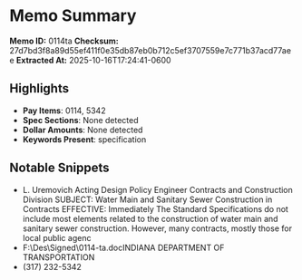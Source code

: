 # Memo Summary

**Memo ID:** 0114ta
**Checksum:** 27d7bd3f8a89d55ef411f0e35db87eb0b712c5ef3707559e7c771b37acd77aee
**Extracted At:** 2025-10-16T17:24:41-0600

## Highlights
- **Pay Items**: 0114, 5342
- **Spec Sections**: None detected
- **Dollar Amounts**: None detected
- **Keywords Present**: specification

## Notable Snippets
- L. Uremovich
Acting Design Policy Engineer
Contracts and Construction Division
SUBJECT: Water Main and Sanitary Sewer Construction in Contracts
EFFECTIVE: Immediately
The Standard Specifications do not include most elements related to the construction of
water main and sanitary sewer construction.  However, many contracts, mostly those for local
public agenc
- F:\Des\Signed\0114-ta.docINDIANA DEPARTMENT OF TRANSPORTATION
- (317) 232-5342